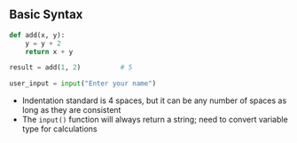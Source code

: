 ## Basic Syntax

```python [0|1|2|3|5|7]
def add(x, y):
    y = y + 2
    return x + y

result = add(1, 2)          # 5

user_input = input("Enter your name")
```

<!-- Some notes -->
- Indentation standard is 4 spaces, but it can be any number of spaces as long as they are consistent
- The `input()` function will always return a string; need to convert variable type for calculations
